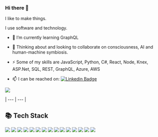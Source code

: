 ### Hi there 👋


I like to make things.

I use software and technology.

- 🌱 I’m currently learning GraphQL

- 💬 Thinking about and looking to collaborate on consciousness, AI and human-machine symbiosis.

- ⚡ Some of my skills are JavaScript, Python, C#, React, Node, Knex, ASP.Net, SQL, REST, GraphQL, Azure, AWS 

- 📫 I can be reached on: [![Linkedin Badge](https://img.shields.io/badge/-LinkedIn-blue?style=flat-square&logo=Linkedin&logoColor=white&link=https://www.linkedin.com/in/akoharian/)](https://www.linkedin.com/in/akoharian/)


![](https://komarev.com/ghpvc/?username=antonyk&color=blue)


<!--
**antonyk/antonyk** is a ✨ _special_ ✨ repository because its `README.md` (this file) appears on your GitHub profile.

Here are some ideas to get you started:

- 📫 How to reach me: ...
- 😄 Pronouns: ...
- ⚡ Fun fact: ...
-->



<!--
This is a ✨ _special_ ✨ repository because its `README.md` (this file) appears on your GitHub profile.
Here are some ideas to get you started:

- 🔭 I’m currently working on ...
- 🌱 I’m currently learning ...
- 👯 I’m looking to collaborate on ...
- 🤔 I’m looking for help with ...
- 💬 Ask me about ...
- 📫 How to reach me: ...
- 😄 Pronouns: ...
- ⚡ Fun fact: ...
-->

| --- | --- |
## 📚 Tech Stack

![](https://img.shields.io/badge/code-JavaScript-informational?style=flat&logo=javascript&logoColor=white&color=black)
![](https://img.shields.io/badge/code-Python-informational?style=flat&logo=python&logoColor=white&color=black)
![](https://img.shields.io/badge/code-CSharp-informational?style=flat&logo=csharp&logoColor=white&color=black)
![](https://img.shields.io/badge/code-HTML-informational?style=flat&logo=html5&logoColor=white&color=black)
![](https://img.shields.io/badge/code-CSS-informational?style=flat&logo=css3&logoColor=white&color=black)
![](https://img.shields.io/badge/code-React-informational?style=flat&logo=react&logoColor=white&color=black)
![](https://img.shields.io/badge/code-ReactNative-informational?style=flat&logo=react&logoColor=white&color=black)
![](https://img.shields.io/badge/code-Node-informational?style=flat&logo=node.js&logoColor=white&color=black)
![](https://img.shields.io/badge/code-SASS-informational?style=flat&logo=sass&logoColor=white&color=black)
![](https://img.shields.io/badge/code-Jest-informational?style=flat&logo=jest&logoColor=white&color=black)
![](https://img.shields.io/badge/code-SQLite-informational?style=flat&logo=sqlite&logoColor=white&color=black)
![](https://img.shields.io/badge/code-Git-informational?style=flat&logo=git&logoColor=white&color=black)
![](https://img.shields.io/badge/code-Redux-informational?style=flat&logo=redux&logoColor=white&color=black)
![](https://img.shields.io/badge/code-Knex-informational?style=flat&logo=Knex.js&logoColor=white&color=black)
![](https://img.shields.io/badge/code-PostgreSQL-informational?style=flat&logo=postgresql&logoColor=white&color=black)

<!-- Add shields to your GitHub [here](https://shields.io/) -->
<!--
[![Top Langs](https://github-readme-stats.vercel.app/api/top-langs/?username=antonyk&theme=vision-friendly-dark&hide=tsql,html)](https://github.com/antonyk/github-readme-stats)
[![antonyk's github stats](https://github-readme-stats.vercel.app/api?username=antonyk&show_icons=true&theme=vision-friendly-dark)](https://github.com/antonyk/github-readme-stats)
-->
<!--Add stats to your GitHub [here](https://github.com/anuraghazra/github-readme-stats) -->

